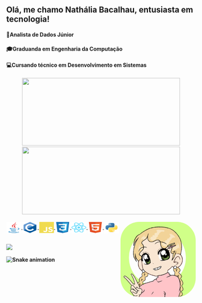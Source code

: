 ## Olá, me chamo Nathália Bacalhau, entusiasta em tecnologia!
<h4>🎲Analista de Dados Júnior<h4>
<h4>🎓Graduanda em Engenharia da Computação<h4>
<h4>💻Cursando técnico em Desenvolvimento em Sistemas<h4>

<div align="center">
  <a href="https://github.com/nathaliabacalhau27">
  <img height="180em" width = "420" src="https://github-readme-stats.vercel.app/api?username=nathaliabacalhau&show_icons=true&theme=gruvbox&include_all_commits=true&count_private=true"/>
  <img height="180em" width = "420" src="https://github-readme-stats.vercel.app/api/top-langs/?username=nathaliabacalhau&layout=compact&langs_count=7&theme=gruvbox"/>
</div>
<div style="display: inline_block"><br>
	<img align="center" alt="Nath-Java" height="30" width="40" src="https://raw.githubusercontent.com/devicons/devicon/master/icons/java/java-original.svg">
	<img align="center" alt="Nath-C" height="30" width="40" src="https://raw.githubusercontent.com/devicons/devicon/master/icons/c/c-original.svg">
  <img align="center" alt="Nath-Js" height="30" width="40" src="https://raw.githubusercontent.com/devicons/devicon/master/icons/javascript/javascript-plain.svg">
  <img align="center" alt="Nath-CSS" height="30" width="40" src="https://raw.githubusercontent.com/devicons/devicon/master/icons/css3/css3-original.svg">
	<img align="center" alt="Nath-React" height="30" width="40" src="https://raw.githubusercontent.com/devicons/devicon/master/icons/react/react-original.svg">
  <img align="center" alt="Nath-HTML" height="30" width="40" src="https://raw.githubusercontent.com/devicons/devicon/master/icons/html5/html5-original.svg">  
  <img align="center" alt="Nath-Python" height="30" width="40" src="https://raw.githubusercontent.com/devicons/devicon/master/icons/python/python-original.svg">
  <img align="right" alt="Nath-gif" height="200" style="border-radius:50px;" src="https://github.com/nathaliabacalhau/nathaliabacalhau/blob/main/ezgif-1-2cad53f4c72e.gif?raw=true">


</div>
  
  ##
 
<div> 
  <!-- 	
  <a href="https://www.twitch.tv/rafaballerinii" target="_blank"><img src="https://img.shields.io/badge/Twitch-9146FF?style=for-the-badge&logo=twitch&logoColor=white" target="_blank"></a>
  -->
  <!--
  <a href="https://discord.gg/pDbY76q8Qf" target="_blank"><img src="https://img.shields.io/badge/Discord-7289DA?style=for-the-badge&logo=discord&logoColor=white" target="_blank"></a> 
  -->
  <a href = "mailto:bacalhaunathalia@gmail.com"><img src="https://img.shields.io/badge/-Gmail-%23333?style=for-the-badge&logo=gmail&logoColor=white" target="_blank"></a>

  <!--
<a href="https://www.linkedin.com/in/rafaella-ballerini-45875016a" target="_blank"><img src="https://img.shields.io/badge/-LinkedIn-%230077B5?style=for-the-badge&logo=linkedin&logoColor=white" target="_blank"></a>
-->
 
  ![Snake animation](https://github.com/nathaliabacalhau/nathaliabacalhau/blob/output/github-contribution-grid-snake.svg)
 
</div>
